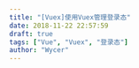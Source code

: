 ```yaml
---
title: "[Vuex]使用Vuex管理登录态"
date: 2018-11-22 22:57:59
draft: true
tags: ["Vue", "Vuex", "登录态"]
author: "Wycer"
---
```


<!-- more -->

